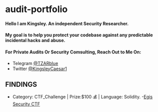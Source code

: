 # audit-portfolio

#### Hello I am Kingsley. An independent Security Researcher.





#### My goal is to help you protect your codebase against any predictable incidental hacks and abuse.





#### For Private Audits Or Security Comsulting, Reach Out to Me On:

- Telegram [@TZARblue](https://t.me/TZARblue)
- Twitter [@KingsleyCaesar1](https://x.com/KinsgleyCaesar1)






## FINDINGS

- Category: CTF_Challenge | Prize:$100 💰 | Language: Solidity.
-[Egis Security CTF](https://github.com/Egis-Security/CTF_Challenge/issues/29)

